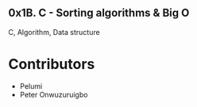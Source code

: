 ## 0x1B. C - Sorting algorithms & Big O
C, Algorithm, Data structure
# Contributors
- Pelumi
- Peter Onwuzuruigbo
